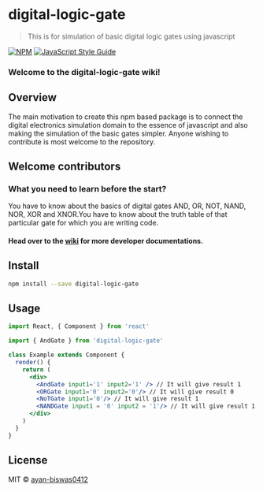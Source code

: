 # digital-logic-gate

> This is for simulation of basic digital logic gates using javascript

[![NPM](https://img.shields.io/npm/v/digital-logic-gate.svg)](https://www.npmjs.com/package/digital-logic-gate) [![JavaScript Style Guide](https://img.shields.io/badge/code_style-standard-brightgreen.svg)](https://standardjs.com)

### Welcome to the digital-logic-gate wiki!

## Overview
The main motivation to create this npm based package is to connect the digital electronics simulation domain to the essence of javascript
and also making the simulation of the basic gates simpler. Anyone wishing to contribute is most welcome to the repository.

## Welcome contributors
### What you need to learn before the start?
You have to know about the basics of digital gates AND, OR, NOT, NAND, NOR, XOR and XNOR.You have to know about the truth table of that particular gate for which you are writing code.
#### Head over to the [wiki](https://github.com/ayan-biswas0412/digital-logic-gate/wiki) for more developer documentations.

## Install

```bash
npm install --save digital-logic-gate
```

## Usage

```jsx
import React, { Component } from 'react'

import { AndGate } from 'digital-logic-gate'

class Example extends Component {
  render() {
    return (
      <div>
        <AndGate input1='1' input2='1' /> // It will give result 1
        <ORGate input1='0' input2='0'/> // It will give result 0
        <NoTGate input1='0'/> // It will give result 1
        <NANDGate input1 = '0' input2 = '1'/> // It will give result 1
      </div>
    )
  }
}
```

## License

MIT © [ayan-biswas0412](https://github.com/ayan-biswas0412)
